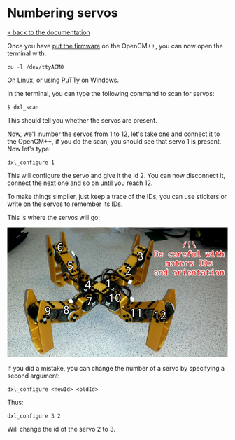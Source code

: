 # Numbering servos

[« back to the documentation](index.md)

Once you have [put the firmware](firmware.md) on the OpenCM++, you can now open
the terminal with:

```
cu -l /dev/ttyACM0
```

On Linux, or using [PuTTy](http://www.putty.org/) on Windows.

In the terminal, you can type the following command to scan for servos:

```
$ dxl_scan
```

This should tell you whether the servos are present.

Now, we'll number the servos from 1 to 12, let's take one and connect it to the OpenCM++,
if you do the scan, you should see that servo 1 is present. Now let's type:

```
dxl_configure 1
```

This will configure the servo and give it the id 2. You can now disconnect it, connect
the next one and so on until you reach 12.

To make things simplier, just keep a trace of the IDs, you can use stickers or write on the
servos to remember its IDs.

This is where the servos will go:

![IDS](imgs/ids.jpg)

If you did a mistake, you can change the number of a servo by specifying a second argument:

```
dxl_configure <newId> <oldId>
```

Thus:

```
dxl_configure 3 2
```

Will change the id of the servo 2 to 3.

